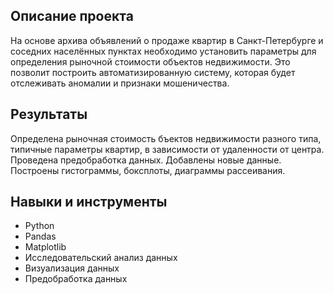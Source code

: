 ## Описание проекта

На основе архива объявлений о продаже квартир в Санкт-Петербурге и соседних населённых пунктах необходимо установить параметры для определения рыночной стоимости объектов недвижимости. Это позволит построить автоматизированную систему, которая будет отслеживать аномалии и признаки мошеничества.
 
## Результаты
Определена рыночная стоимость бъектов недвижимости разного типа, типичные параметры квартир, в зависимости от удаленности от центра. Проведена предобработка данных. Добавлены новые данные. Построены гистограммы, боксплоты, диаграммы рассеивания.

## Навыки и инструменты

- Python
- Pandas
- Matplotlib
- Исследовательский анализ данных
- Визуализация данных
- Предобработка данных
